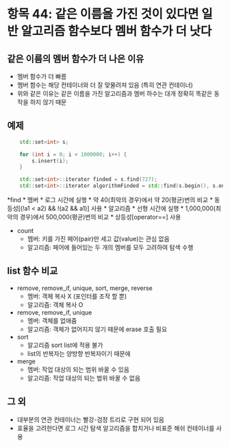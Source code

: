 # 항목 44: 같은 이름을 가진 것이 있다면 일반 알고리즘 함수보다 멤버 함수가 더 낫다

## 같은 이름의 멤버 함수가 더 나은 이유
* 멤버 함수가 더 빠름
* 멤버 함수는 해당 컨테이너와 더 잘 맞물려져 있음 (특히 연관 컨테이너)
* 위와 같은 이유는 같은 이름을 가진 알고리즘과 멤버 하수는 대개 정확히 똑같은 동작을 하지 않기 때문

## 예제
``` c++
    std::set<int> s;

    for (int i = 0; i < 1000000; i++) {
        s.insert(i);
    }

    std::set<int>::iterator finded = s.find(727);
    std::set<int>::iterator algorithmFinded = std::find(s.begin(), s.end(), 727);
```
*find
    * 멤버
        * 로그 시간에 실행
        * 약 40(최악의 경우)에서 약 20(평균)번의 비교
        * 동등성[(!a1 < a2) && !(a2 && a1)] 사용
    * 알고리즘
        * 선형 시간에 실행
        * 1,000,000(최악의 경우)에서 500,000(평균)번의 비교
        * 상등성[operator==] 사용
* count
    * 멤버: 키를 가진 페어(pair)만 세고 값(value)는 관심 없음
    * 알고리즘: 페어에 들어있는 두 개의 멤버를 모두 고려하여 탐색 수행

## list 함수 비교
* remove, remove_if, unique, sort, merge, reverse
    * 멤버: 객체 복사 X (포인터를 조작 할 뿐)
    * 알고리즘: 객체 복사 O
* remove, remove_if, unique
    * 멤버: 객체를 없애줌
    * 알고리즘: 객체가 없어지지 않기 때문에 erase 호출 필요
* sort
    * 알고리즘 sort list에 적용 불가
    * list의 반복자는 양방향 반복자이기 때문에
* merge
    * 멤버: 작업 대상의 되는 범위 바꿀 수 있음
    * 알고리즘: 작업 대상의 되는 범위 바꿀 수 없음

## 그 외
* 대부분의 연관 컨테이너는 빨강-검정 트리로 구현 되어 있음
* 효율을 고려한다면 로그 시간 탐색 알고리즘을 합치거나 비표준 해쉬 컨테이너를 사용